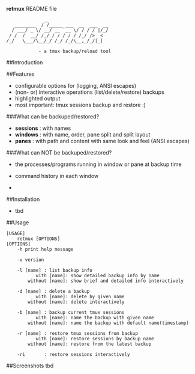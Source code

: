 **retmux** README file

				  __
	   ________  / /_____ ___  __  ___  __
	  / ___/ _ \/ __/ __ `__ \/ / / / |/_/
	 / /  /  __/ /_/ / / / / / /_/ />  <  
	/_/   \___/\__/_/ /_/ /_/\__,_/_/|_|

				- a tmux backup/reload tool

##Introduction

##Features

- configurable options for (logging, ANSI escapes)
- (non- or) interactive operations (list/delete/restore) backups
- highlighted output
- most important: tmux sessions backup and restore :) 

###What can be backuped/restored?
- **sessions** : with names
- **windows** : with name, order, pane split and split layout
- **panes**  : with path and content with same look and feel (ANSI escapes)

###What can NOT be backuped/restored?
- the processes/programs running in window or pane at backup time
- command history in each window






- 

##Installation

- tbd

##Usage

    [USAGE] 
        retmux [OPTIONS] 
    [OPTIONS] 
        -h print help message

        -v version

        -l [name] : list backup info
               with [name]: show detailed backup info by name
            without [name]: show brief and detailed info interactively

        -d [name] : delete a backup
               with [name]: delete by given name
            without [name]: delete interactively

        -b [name] : backup current tmux sessions
               with [name]: name the backup with given name
            without [name]: name the backup with default name(timestamp)

        -r [name] : restore tmux sessions from backup
               with [name]: restore sessions by backup name
            without [name]: restore from the latest backup

        -ri       : restore sessions interactively

##Screenshots
tbd
